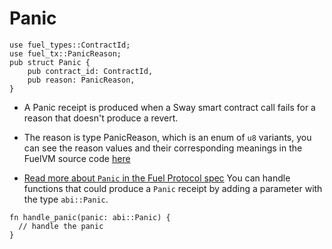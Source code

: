 # Panic

```rust, ignore
use fuel_types::ContractId;
use fuel_tx::PanicReason;
pub struct Panic {
    pub contract_id: ContractId, 
    pub reason: PanicReason, 
}
```

- A Panic receipt is produced when a Sway smart contract call 
fails for a reason that doesn't produce a revert. 
- The reason is type PanicReason, which is an enum of `u8` variants, you can see the reason values 
and their corresponding meanings in the FuelVM source code [here](https://github.com/FuelLabs/fuel-vm/blob/master/fuel-asm/src/panic_reason.rs)

- [Read more about `Panic` in the Fuel Protocol spec](https://github.com/FuelLabs/fuel-specs/blob/master/src/protocol/abi/receipts.md#panic-receipt)
You can handle functions that could produce a `Panic` receipt by adding a parameter with the type `abi::Panic`.

```rust, ignore
fn handle_panic(panic: abi::Panic) {
  // handle the panic 
}
```

